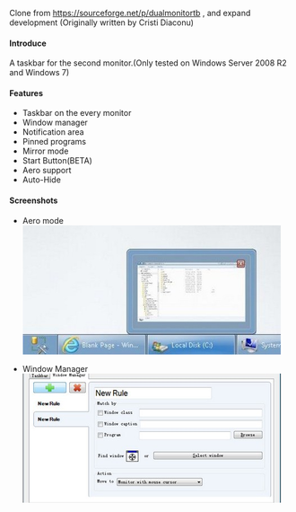 Clone from https://sourceforge.net/p/dualmonitortb , and expand development (Originally written by Cristi Diaconu) 
#### Introduce
A taskbar for the second monitor.(Only tested on Windows Server 2008 R2 and Windows 7)

#### Features
- Taskbar on the every monitor
- Window manager
- Notification area
- Pinned programs
- Mirror mode
- Start Button(BETA)
- Aero support
- Auto-Hide

#### Screenshots
- Aero mode
![Aero mode](https://raw.githubusercontent.com/zhanghb1994/markdown/master/DualMonitorTaskbar/79a0c4ce-9348-4214-9548-4f09d9688393.jpg)

- Window Manager
![Window Manager](https://raw.githubusercontent.com/zhanghb1994/markdown/master/DualMonitorTaskbar/d3e5471c-b187-43cb-a013-d5542da91ed4.jpg)


